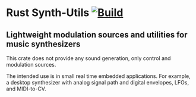 # Rust Synth-Utils [![Build](https://github.com/JordanAceto/synth-utils-rs/actions/workflows/ci.yml/badge.svg)](https://github.com/JordanAceto/synth-utils-rs/actions/workflows/ci.yml)


## Lightweight modulation sources and utilities for music synthesizers

This crate does not provide any sound generation, only control and modulation sources.

The intended use is in small real time embedded applications. For example, a desktop synthesizer with analog signal path
and digital envelopes, LFOs, and MIDI-to-CV.
